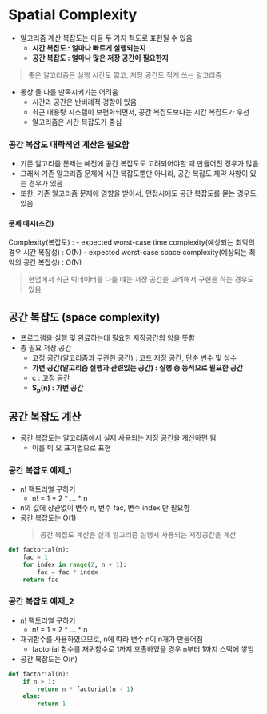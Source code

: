 # Spatial Complexity

- 알고리즘 계산 복잡도는 다음 두 가지 척도로 표현될 수 있음
  - **시간 복잡도 : 얼마나 빠르게 실행되는지**
  - **공간 복잡도 : 얼마나 많은 저장 공간이 필요한지**
> 좋은 알고리즘은 실행 시간도 짧고, 저장 공간도 적게 쓰는 알고리즘

- 통상 둘 다를 만족시키기는 어려움
  - 시간과 공간은 반비례적 경향이 있음
  - 최근 대용량 시스템이 보편화되면서, 공간 복잡도보다는 시간 복잡도가 우선
  - 알고리즘은 시간 복잡도가 중심

### 공간 복잡도 대략적인 계산은 필요함
- 기존 알고리즘 문제는 예전에 공간 복잡도도 고려되어야할 때 만들어진 경우가 많음
- 그래서 기존 알고리즘 문제에 시간 복잡도뿐만 아니라, 공간 복잡도 제약 사항이 있는 경우가 있음
- 또한, 기존 알고리즘 문제에 영향을 받아서, 면접시에도 공간 복잡도를 묻는 경우도 있음

#### 문제 예시(조건)
Complexity(복잡도) :
    - expected worst-case time complexity(예상되는 최악의 경우 시간 복잡성) : O(N)
    - expected worst-case space complexity(예상되는 최악의 공간 복잡성) : O(N)
> 현업에서 최근 빅데이터를 다룰 떄는 저장 공간을 고려해서 구현을 하는 경우도 있음

## 공간 복잡도 (space complexity)
- 프로그램을 실행 및 완료하는데 필요한 저장공간의 양을 뜻함
- 총 필요 저장 공간
  - 고정 공간(알고리즘과 무관한 공간) : 코드 저장 공간, 단순 변수 및 상수
  - **가변 공간(알고리즘 실행과 관련있는 공간) : 실행 중 동적으로 필요한 공간**
  - c : 고정 공간
  - **S<sub>p</sub>(n) : 가변 공간**

## 공간 복잡도 계산
- 공간 복잡도는 알고리즘에서 실제 사용되는 저장 공간을 계산하면 됨
  - 이를 빅 오 표기법으로 표현

### 공간 복잡도 예제_1
- n! 팩토리얼 구하기
  - n! = 1 * 2 * ... * n
- n의 값에 상관없이 변수 n, 변수 fac, 변수 index 만 필요함
- 공간 복잡도는 O(1)
    > 공간 복잡도 계산은 실제 알고리즘 실행시 사용되는 저장공간을 계산

```python
def factorial(n):
    fac = 1
    for index in range(2, n + 1):
        fac = fac * index
    return fac
```

### 공간 복잡도 예제_2
- n! 팩토리얼 구하기
  - n! = 1 * 2 * ... * n
- 재귀함수를 사용하였으므로, n에 따라 변수 n이 n개가 만들어짐
  - factorial 함수를 재귀함수로 1까지 호출하였을 경우 n부터 1까지 스택에 쌓임
- 공간 복잡도는 O(n)

```python
def factorial(n):
    if n > 1:
        return n * factorial(n - 1)
    else:
        return 1
```
